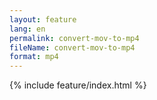 ```yaml
---
layout: feature
lang: en
permalink: convert-mov-to-mp4
fileName: convert-mov-to-mp4
format: mp4
---
```


 {% include feature/index.html %}